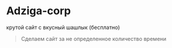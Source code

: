 # Adziga-corp
крутой сайт с вкусный шашлык (бесплатно)


> Сделаем сайт за не определенное количество времени

